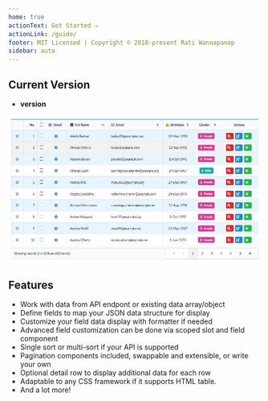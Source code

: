 ```yaml
---
home: true
actionText: Get Started ⇒
actionLink: /guide/
footer: MIT Licensed | Copyright © 2018-present Rati Wannapanop
sidebar: auto
---
```


## Current Version
- **version <vuetable-version/>**

![vuetable image](./images/main.png)

## Features
- Work with data from API endpont or existing data array/object
- Define fields to map your JSON data structure for display
- Customize your field data display with formatter if needed
- Advanced field customization can be done via scoped slot and field component
- Single sort or multi-sort if your API is supported
- Pagination components included, swappable and extensible, or write your own
- Optional detail row to display additional data for each row
- Adaptable to any CSS framework if it supports HTML table.
- And a lot more!

